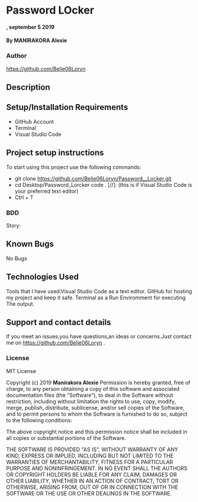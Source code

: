 # Password LOcker
#### , september 5 2019
#### By MANIRAKORA Alexie
### Author
https://github.com/Belie06Loryn
## Description

## Setup/Installation Requirements
* GitHub Account
* Terminal
* Visual Studio Code 
## Project setup instructions
To start using this project use the following commands:

* git clone https://github.com/Belie06Loryn/Password__Locker.git
* cd Desktop/Password_Lorcker
code . [//]:  (this is if Visual Studio Code is your preferred text editor)
* Ctrl + T
### BDD
Story: 
## Known Bugs
No Bugs
## Technologies Used
Tools that I have used:Visual Studio Code as a text editor.
                       GitHub for hosting my project and keep it safe.
                       Terminal as a Run Enviromment for executing The output.
## Support and contact details
If you meet an issues,you have questions,an ideas or concerns.Just contact me on https://github.com/Belie06Loryn .
### License
MIT License

Copyright (c) 2019 **Manirakora Alexie**
Permission is hereby granted, free of charge, to any person obtaining a copy
of this software and associated documentation files (the "Software"), to deal
in the Software without restriction, including without limitation the rights
to use, copy, modify, merge, publish, distribute, sublicense, and/or sell
copies of the Software, and to permit persons to whom the Software is
furnished to do so, subject to the following conditions:

The above copyright notice and this permission notice shall be included in all
copies or substantial portions of the Software.

THE SOFTWARE IS PROVIDED "AS IS", WITHOUT WARRANTY OF ANY KIND, EXPRESS OR
IMPLIED, INCLUDING BUT NOT LIMITED TO THE WARRANTIES OF MERCHANTABILITY,
FITNESS FOR A PARTICULAR PURPOSE AND NONINFRINGEMENT. IN NO EVENT SHALL THE
AUTHORS OR COPYRIGHT HOLDERS BE LIABLE FOR ANY CLAIM, DAMAGES OR OTHER
LIABILITY, WHETHER IN AN ACTION OF CONTRACT, TORT OR OTHERWISE, ARISING FROM,
OUT OF OR IN CONNECTION WITH THE SOFTWARE OR THE USE OR OTHER DEALINGS IN THE
SOFTWARE.
